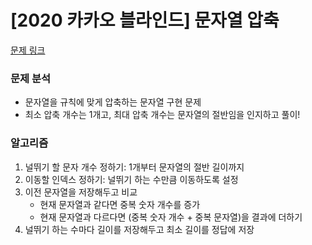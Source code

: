 # [2020 카카오 블라인드] 문자열 압축

[문제 링크](https://school.programmers.co.kr/learn/courses/30/lessons/60057)

### 문제 분석

- 문자열을 규칙에 맞게 압축하는 문자열 구현 문제
- 최소 압축 개수는 1개고, 최대 압축 개수는 문자열의 절반임을 인지하고 풀이!

### 알고리즘

1. 널뛰기 할 문자 개수 정하기: 1개부터 문자열의 절반 길이까지
2. 이동할 인덱스 정하기: 널뛰기 하는 수만큼 이동하도록 설정
3. 이전 문자열을 저장해두고 비교
   - 현재 문자열과 같다면 중복 숫자 개수를 증가
   - 현재 문자열과 다르다면 (중복 숫자 개수 + 중복 문자열)을 결과에 더하기
4. 널뛰기 하는 수마다 길이를 저장해두고 최소 길이를 정답에 저장
